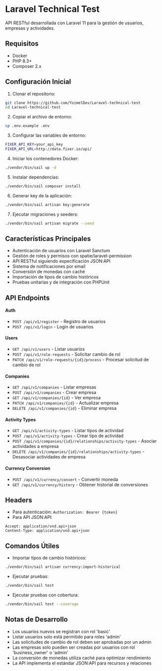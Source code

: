 # Laravel Technical Test

API RESTful desarrollada con Laravel 11 para la gestión de usuarios, empresas y actividades.

## Requisitos

- Docker
- PHP 8.3+
- Composer 2.x

## Configuración Inicial

1. Clonar el repositorio:
```bash
git clone https://github.com/YoimelDev/Laravel-technical-test
cd Laravel-technical-test
```

2. Copiar el archivo de entorno:
```bash
cp .env.example .env
```

3. Configurar las variables de entorno:
```bash
FIXER_API_KEY=your_api_key
FIXER_API_URL=http://data.fixer.io/api/
```

4. Iniciar los contenedores Docker:
```bash
./vendor/bin/sail up -d
```

5. Instalar dependencias:
```bash
./vendor/bin/sail composer install
```

6. Generar key de la aplicación:
```bash
./vendor/bin/sail artisan key:generate
```

7. Ejecutar migraciones y seeders:
```bash
./vendor/bin/sail artisan migrate --seed
```

## Características Principales

- Autenticación de usuarios con Laravel Sanctum
- Gestión de roles y permisos con spatie/laravel-permission
- API RESTful siguiendo especificación JSON:API
- Sistema de notificaciones por email
- Conversión de monedas con caché
- Importación de tipos de cambio históricos
- Pruebas unitarias y de integración con PHPUnit

## API Endpoints

#### Auth
- `POST /api/v1/register` - Registro de usuarios
- `POST /api/v1/login` - Login de usuarios

#### Users
- `GET /api/v1/users` - Listar usuarios
- `POST /api/v1/role-requests` - Solicitar cambio de rol
- `PATCH /api/v1/role-requests/{id}/process` - Procesar solicitud de cambio de rol

#### Companies
- `GET /api/v1/companies` - Listar empresas
- `POST /api/v1/companies` - Crear empresa
- `GET /api/v1/companies/{id}` - Ver empresa
- `PATCH /api/v1/companies/{id}` - Actualizar empresa
- `DELETE /api/v1/companies/{id}` - Eliminar empresa

#### Activity Types
- `GET /api/v1/activity-types` - Listar tipos de actividad
- `POST /api/v1/activity-types` - Crear tipo de actividad
- `POST /api/v1/companies/{id}/relationships/activity-types` - Asociar actividades a empresa
- `DELETE /api/v1/companies/{id}/relationships/activity-types` - Desasociar actividades de empresa

#### Currency Conversion
- `POST /api/v1/currency/convert` - Convertir moneda
- `GET /api/v1/currency/history` - Obtener historial de conversiones

## Headers

- Para autenticación: `Authorization: Bearer {token}`
- Para API JSON:API:
```
Accept: application/vnd.api+json
Content-Type: application/vnd.api+json
```

## Comandos Útiles

- Importar tipos de cambio históricos:
```bash
./vendor/bin/sail artisan currency:import-historical
```
- Ejecutar pruebas:
```bash
./vendor/bin/sail test
```

- Ejecutar pruebas con cobertura:
```bash
./vendor/bin/sail test --coverage
```

## Notas de Desarrollo

- Los usuarios nuevos se registran con rol 'basic'
- Listar usuarios solo está permitido para roles 'admin'
- Las solicitudes de cambio de rol deben ser aprobadas por un admin
- Las empresas solo pueden ser creadas por usuarios con rol 'business_owner' o 'admin'
- La conversión de monedas utiliza caché para optimizar rendimiento
- La API implementa el estándar JSON:API para recursos y relaciones

